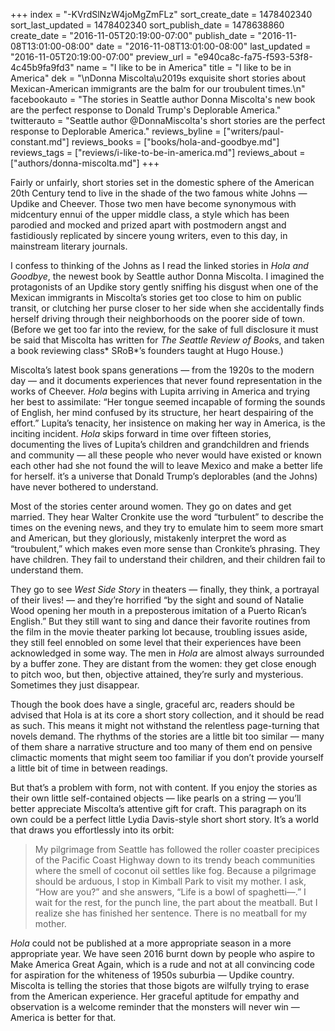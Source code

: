 +++
index = "-KVrdSlNzW4joMgZmFLz"
sort_create_date = 1478402340
sort_last_updated = 1478402340
sort_publish_date = 1478638860
create_date = "2016-11-05T20:19:00-07:00"
publish_date = "2016-11-08T13:01:00-08:00"
date = "2016-11-08T13:01:00-08:00"
last_updated = "2016-11-05T20:19:00-07:00"
preview_url = "e940ca8c-fa75-f593-53f8-4c45b9fa9fd3"
name = "I like to be in America"
title = "I like to be in America"
dek = "\nDonna Miscolta\u2019s exquisite short stories about Mexican-American immigrants are the balm for our troubulent times.\n"
facebookauto = "The stories in Seattle author Donna Miscolta's new book are the perfect response to Donald Trump's Deplorable America."
twitterauto = "Seattle author @DonnaMiscolta's short stories are the perfect response to Deplorable America."
reviews_byline = ["writers/paul-constant.md"]
reviews_books = ["books/hola-and-goodbye.md"]
reviews_tags = ["reviews/i-like-to-be-in-america.md"]
reviews_about = ["authors/donna-miscolta.md"]
+++

Fairly or unfairly, short stories set in the domestic sphere of the American 20th Century tend to live in the shade of the two famous white Johns — Updike and Cheever. Those two men have become synonymous with midcentury ennui of the upper middle class, a style which has been parodied and mocked and prized apart with postmodern angst and fastidiously replicated by sincere young writers, even to this day, in mainstream literary journals.

I confess to thinking of the Johns as I read the linked stories in *Hola and Goodbye*, the newest book by Seattle author Donna Miscolta. I imagined the protagonists of an Updike story gently sniffing his disgust when one of the Mexican immigrants in Miscolta’s stories get too close to him on public transit, or clutching her purse closer to her side when she accidentally finds herself driving through their neighborhoods on the poorer side of town. (Before we get too far into the review, for the sake of full disclosure it must be said that Miscolta has written for *The Seattle Review of Book*s, and taken a book reviewing class* SRoB*’s founders taught at Hugo House.)

Miscolta’s latest book spans generations — from the 1920s to the modern day — and it documents experiences that never found representation in the works of Cheever. *Hola* begins with Lupita arriving in America and trying her best to assimilate: “Her tongue seemed incapable of forming the sounds of English, her mind confused by its structure, her heart despairing of the effort.” Lupita’s tenacity, her insistence on making her way in America, is the inciting incident. *Hola* skips forward in time over fifteen stories, documenting the lives of Lupita’s children and grandchildren and friends and community — all these people who never would have existed or known each other had she not found the will to leave Mexico and make a better life for herself. it’s a universe that Donald Trump’s deplorables (and the Johns) have never bothered to understand.

Most of the stories center around women. They go on dates and get married. They hear Walter Cronkite use the word “turbulent” to describe the times on the evening news, and they try to emulate him to seem more smart and American, but they gloriously, mistakenly interpret the word as “troubulent,” which makes even more sense than Cronkite’s phrasing. They have children. They fail to understand their children, and their children fail to understand them. 

They go to see *West Side Story* in theaters — finally, they think, a portrayal of their lives! — and they’re horrified “by the sight and sound of Natalie Wood opening her mouth in a preposterous imitation of a Puerto Rican’s English.” But they still want to sing and dance their favorite routines from the film in the movie theater parking lot because, troubling issues aside, they still feel ennobled on some level that their experiences have been acknowledged in some way. The men in *Hola* are almost always surrounded by a buffer zone. They are distant from the women: they get close enough to pitch woo, but then, objective attained, they’re surly and mysterious. Sometimes they just disappear.

Though the book does have a single, graceful arc, readers should be advised that Hola is at its core a short story collection, and it should be read as such. This means it might not withstand the relentless page-turning that novels demand. The rhythms of the stories are a little bit too similar — many of them share a narrative structure and too many of them end on pensive climactic moments that might seem too familiar if you don’t provide yourself a little bit of time in between readings.

But that’s a problem with form, not with content. If you enjoy the stories as their own little self-contained objects — like pearls on a string — you’ll better appreciate Miscolta’s attentive gift for craft. This paragraph on its own could be a perfect little Lydia Davis-style short short story. It’s a world that draws you effortlessly into its orbit:

<blockquote>My pilgrimage from Seattle has followed the roller coaster precipices of the Pacific Coast Highway down to its trendy beach communities where the smell of coconut oil settles like fog. Because a pilgrimage should be arduous, I stop in Kimball Park to visit my mother. I ask, “How are you?” and she answers, “Life is a bowl of spaghetti—.” I wait for the rest, for the punch line, the part about the meatball. But I realize she has finished her sentence. There is no meatball for my mother.</blockquote>

*Hola* could not be published at a more appropriate season in a more appropriate year. We have seen 2016 burnt down by people who aspire to Make America Great Again, which is a rude and not at all convincing code for aspiration for the whiteness of 1950s suburbia — Updike country. Miscolta is telling the stories that those bigots are wilfully trying to erase from the American experience. Her graceful aptitude for empathy and observation is a welcome reminder that the monsters will never win — America is better for that.

